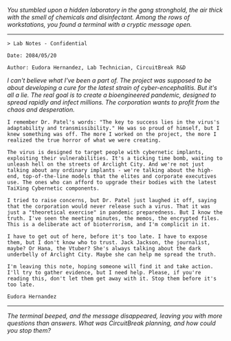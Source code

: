 *You stumbled upon a hidden laboratory in the gang stronghold, the air thick with the smell of chemicals and disinfectant. Among the rows of workstations, you found a terminal with a cryptic message open.*

---

`> Lab Notes - Confidential`

`Date: 2084/05/20`

`Author: Eudora Hernandez, Lab Technician, CircuitBreak R&D`

*I can't believe what I've been a part of. The project was supposed to be about developing a cure for the latest strain of cyber-encephalitis. But it's all a lie. The real goal is to create a bioengineered pandemic, designed to spread rapidly and infect millions. The corporation wants to profit from the chaos and desperation.*

`I remember Dr. Patel's words: "The key to success lies in the virus's adaptability and transmissibility." He was so proud of himself, but I knew something was off. The more I worked on the project, the more I realized the true horror of what we were creating.`

`The virus is designed to target people with cybernetic implants, exploiting their vulnerabilities. It's a ticking time bomb, waiting to unleash hell on the streets of Arclight City. And we're not just talking about any ordinary implants - we're talking about the high-end, top-of-the-line models that the elites and corporate executives use. The ones who can afford to upgrade their bodies with the latest TaiXing Cybernetic components.`

`I tried to raise concerns, but Dr. Patel just laughed it off, saying that the corporation would never release such a virus. That it was just a "theoretical exercise" in pandemic preparedness. But I know the truth. I've seen the meeting minutes, the memos, the encrypted files. This is a deliberate act of bioterrorism, and I'm complicit in it.`

`I have to get out of here, before it's too late. I have to expose them, but I don't know who to trust. Jack Jackson, the journalist, maybe? Or Hana, the Vtuber? She's always talking about the dark underbelly of Arclight City. Maybe she can help me spread the truth.`

`I'm leaving this note, hoping someone will find it and take action. I'll try to gather evidence, but I need help. Please, if you're reading this, don't let them get away with it. Stop them before it's too late.`

`Eudora Hernandez`

---

*The terminal beeped, and the message disappeared, leaving you with more questions than answers. What was CircuitBreak planning, and how could you stop them?*